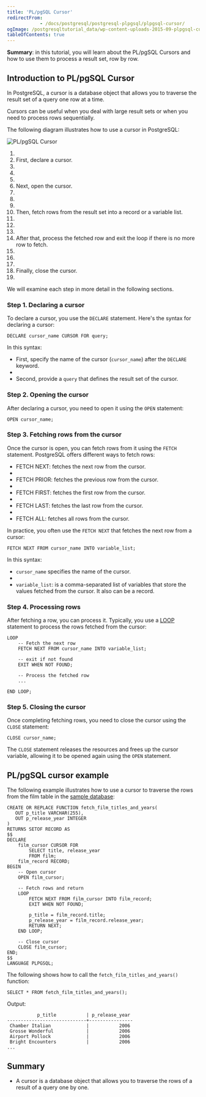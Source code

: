 ```yaml
---
title: 'PL/pgSQL Cursor'
redirectFrom: 
            - /docs/postgresql/postgresql-plpgsql/plpgsql-cursor/
ogImage: /postgresqltutorial_data/wp-content-uploads-2015-09-plpgsql-cursor.png
tableOfContents: true
---
```



**Summary**: in this tutorial, you will learn about the PL/pgSQL Cursors and how to use them to process a result set, row by row.





## Introduction to PL/pgSQL Cursor





In PostgreSQL, a cursor is a database object that allows you to traverse the result set of a query one row at a time.





Cursors can be useful when you deal with large result sets or when you need to process rows sequentially.





The following diagram illustrates how to use a cursor in PostgreSQL:





![PL/pgSQL Cursor](/postgresqltutorial_data/wp-content-uploads-2015-09-plpgsql-cursor.png)





1. 
2. First, declare a cursor.
3. 
4.
5. 
6. Next, open the cursor.
7. 
8.
9. 
10. Then, fetch rows from the result set into a record or a variable list.
11. 
12.
13. 
14. After that, process the fetched row and exit the loop if there is no more row to fetch.
15. 
16.
17. 
18. Finally, close the cursor.
19. 





We will examine each step in more detail in the following sections.





### Step 1. Declaring a cursor





To declare a cursor, you use the `DECLARE` statement. Here's the syntax for declaring a cursor:





```
DECLARE cursor_name CURSOR FOR query;
```





In this syntax:





- First, specify the name of the cursor (`cursor_name`) after the `DECLARE` keyword.
-
- Second, provide a `query` that defines the result set of the cursor.





### Step 2. Opening the cursor





After declaring a cursor, you need to open it using the `OPEN` statement:





```
OPEN cursor_name;
```





### Step 3. Fetching rows from the cursor





Once the cursor is open, you can fetch rows from it using the `FETCH` statement. PostgreSQL offers different ways to fetch rows:





- FETCH NEXT: fetches the next row from the cursor.
-
- FETCH PRIOR: fetches the previous row from the cursor.
-
- FETCH FIRST: fetches the first row from the cursor.
-
- FETCH LAST: fetches the last row from the cursor.
-
- FETCH ALL: fetches all rows from the cursor.





In practice, you often use the `FETCH NEXT` that fetches the next row from a cursor:





```
FETCH NEXT FROM cursor_name INTO variable_list;
```





In this syntax:





- `cursor_name` specifies the name of the cursor.
-
- `variable_list`: is a comma-separated list of variables that store the values fetched from the cursor. It also can be a record.





### Step 4. Processing rows





After fetching a row, you can process it. Typically, you use a [LOOP](https://www.postgresqltutorial.com/postgresql-plpgsql/plpgsql-loop-statements/) statement to process the rows fetched from the cursor:





```
LOOP
    -- Fetch the next row
    FETCH NEXT FROM cursor_name INTO variable_list;

    -- exit if not found
    EXIT WHEN NOT FOUND;

    -- Process the fetched row
    ...

END LOOP;
```





### Step 5. Closing the cursor





Once completing fetching rows, you need to close the cursor using the `CLOSE` statement:





```
CLOSE cursor_name;
```





The `CLOSE` statement releases the resources and frees up the cursor variable, allowing it to be opened again using the `OPEN` statement.





## PL/pgSQL cursor example





The following example illustrates how to use a cursor to traverse the rows from the film table in the [sample database](https://www.postgresqltutorial.com/postgresql-getting-started/postgresql-sample-database/):





```
CREATE OR REPLACE FUNCTION fetch_film_titles_and_years(
   OUT p_title VARCHAR(255),
   OUT p_release_year INTEGER
)
RETURNS SETOF RECORD AS
$$
DECLARE
    film_cursor CURSOR FOR
        SELECT title, release_year
        FROM film;
    film_record RECORD;
BEGIN
    -- Open cursor
    OPEN film_cursor;

    -- Fetch rows and return
    LOOP
        FETCH NEXT FROM film_cursor INTO film_record;
        EXIT WHEN NOT FOUND;

        p_title = film_record.title;
        p_release_year = film_record.release_year;
        RETURN NEXT;
    END LOOP;

    -- Close cursor
    CLOSE film_cursor;
END;
$$
LANGUAGE PLPGSQL;
```





The following shows how to call the `fetch_film_titles_and_years()` function:





```
SELECT * FROM fetch_film_titles_and_years();
```





Output:





```
           p_title           | p_release_year
-----------------------------+----------------
 Chamber Italian             |           2006
 Grosse Wonderful            |           2006
 Airport Pollock             |           2006
 Bright Encounters           |           2006
...
```





## Summary





- A cursor is a database object that allows you to traverse the rows of a result of a query one by one.


